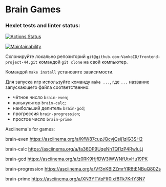 # Brain Games

### Hexlet tests and linter status:
[![Actions Status](https://github.com/VankoID/frontend-project-44/actions/workflows/hexlet-check.yml/badge.svg)](https://github.com/VankoID/frontend-project-44/actions)

[![Maintainability](https://api.codeclimate.com/v1/badges/9a9e60aa7b0fc6bbce1b/maintainability)](https://codeclimate.com/github/VankoID/frontend-project-44/maintainability)

Склонируйте локально репозиторий `git@github.com:VankoID/frontend-project-44.git` командой `git clone` на свой компьютер.

Командой `make install` установите зависимости.

Для запуска игр используйте команду `make ...`, где `...` название запускающего файла соответственно: 
- чётное число `brain-even`;
- калькулятор `brain-calc`;
- наибольший делитель `brain-gcd`;
- прогрессия `brain-progression`;
- простое число `brain-prime`



Asciinema's for games:

brain-even https://asciinema.org/a/KfW87cuzJQcvjQsij1zlG3SH2

brain-calc https://asciinema.org/a/fa36DP9UqeNhTQI1zP4RwIuLj

brain-gcd https://asciinema.org/a/z0RK9HjfDW3IWWNfUtvHu19PK

brain-progression https://asciinema.org/a/Vf3nKBI2ZmrYlR8tENBuQ80Zs

brain-prime https://asciinema.org/a/XN3YTVpFlf0ixf8Tk7KrlY3N7

